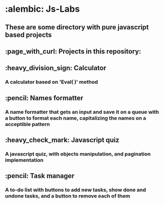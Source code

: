 <h1> :alembic: Js-Labs</h1>
<h2>These are some directory with pure javascript based projects</h2>

<h2>:page_with_curl: Projects in this repository:</h2>

<h2>:heavy_division_sign: Calculator</h2>
<h3>A calculator based on 'Eval( )' method</h3>

<h2>:pencil: Names formatter</h2>
<h3>A name formatter that gets an input and save it on a queue with a button to format each name, capitalizing the names on a acceptible pattern</h3> 

<h2> :heavy_check_mark: Javascript quiz</h2>
<h3> A javascript quiz, with objects manipulation, and pagination implementation </h3>

<h2>:pencil: Task manager </h2>
<h3>A to-do list with buttons to add new tasks, show done and undone tasks, and a button to remove each of them</h3>
  
  
  
  
